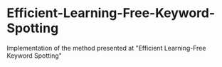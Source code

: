 # Efficient-Learning-Free-Keyword-Spotting
Implementation of the method presented at "Efficient Learning-Free Keyword Spotting"
